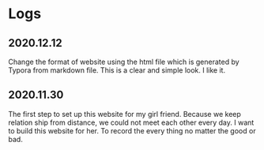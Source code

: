 # Logs

## 2020.12.12

Change the format of website using the html file which is generated by Typora from markdown file. This is a clear and simple look. I like it.

## 2020.11.30

The first step to set up this website for my girl friend. Because we keep relation ship from distance, we could not meet each other every day. I want to build this website for her. To record the every thing no matter the good or bad.